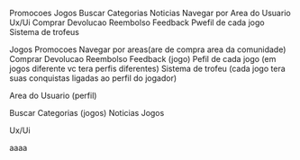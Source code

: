 Promocoes
Jogos 
Buscar
Categorias
Noticias
Navegar por
Area do Usuario
Ux/Ui
Comprar
Devolucao 
Reembolso
Feedback
Pwefil de cada jogo
Sistema de trofeus


Jogos
    Promocoes
    Navegar por areas(are de compra area da comunidade)
    Comprar
    Devolucao
    Reembolso
    Feedback (jogo)
    Pefil de cada jogo (em jogos diferente vc tera perfis diferentes)
    Sistema de trofeu (cada jogo tera suas conquistas ligadas ao perfil do jogador)

Area do Usuario (perfil)

Buscar
    Categorias (jogos)
    Noticias
    Jogos    

Ux/Ui

aaaa